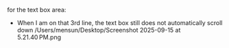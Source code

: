for the text box area:
- When I am on that 3rd line, the text box still does not automatically scroll down
/Users/mensun/Desktop/Screenshot 2025-09-15 at 5.21.40 PM.png